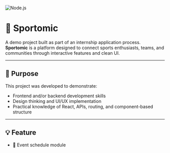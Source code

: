 ![Node.js](https://img.shields.io/badge/Node.js-339933?style=for-the-badge&logo=nodedotjs&logoColor=white)

# 🏀 Sportomic

A demo project built as part of an internship application process.  
**Sportomic** is a platform designed to connect sports enthusiasts, teams, and communities through interactive features and clean UI.

---

## 🎯 Purpose

This project was developed to demonstrate:

- Frontend and/or backend development skills
- Design thinking and UI/UX implementation
- Practical knowledge of React, APIs, routing, and component-based structure

---

## 💡 Feature

- 📆 Event schedule module

